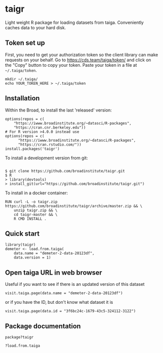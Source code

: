 # taigr

Light weight R package for loading datasets from taiga. Conveniently caches data to your hard disk.

## Token set up

First, you need to get your authorization token so the client library can make requests on your behalf. Go to https://cds.team/taiga/token/ and click on the "Copy" button to copy your token. Paste your token in a file at `~/.taiga/token`.

```
mkdir ~/.taiga/
echo YOUR_TOKEN_HERE > ~/.taiga/token
```

## Installation
Within the Broad, to install the last 'released' version:

```
options(repos = c(
	"https://iwww.broadinstitute.org/~datasci/R-packages",
	"https://cran.cnr.berkeley.edu"))
# For R version >4.0.0 instead use
options(repos = c(
      "https://iwww.broadinstitute.org/~datasci/R-packages",
      "https://cran.rstudio.com/"))
install.packages('taigr')
```

To install a development version from git:

```
```

```
$ git clone https://github.com/broadinstitute/taigr.git
$ R
> library(devtools)
> install_git(url="https://github.com/broadinstitute/taigr.git")
```

To install in a docker container:
```
RUN curl -L -o taigr.zip https://github.com/broadinstitute/taigr/archive/master.zip && \
    unzip taigr.zip && \
    cd taigr-master && \
    R CMD INSTALL .
```



## Quick start

```
library(taigr)
demeter <- load.from.taiga(
	data.name = "demeter-2-data-20123df",
	data.version = 1)
```

## Open taiga URL in web browser

Useful if you want to see if there is an updated version of this dataset

```
visit.taiga.page(data.name = "demeter-2-data-20123df")
```

or if you have the ID, but don't know what dataset it is

```
visit.taiga.page(data.id = "3f6bc24c-1679-43c5-324112-3122")
```


## Package documentation

```
package?taigr

?load.from.taiga
```
